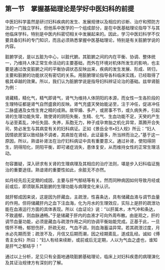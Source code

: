 ## 第一节　掌握基础理论是学好中医妇科的前提

中医妇科学虽然是研讨妇科疾病的发生、发展规律以及相应的诊断、治疗和预防方法的一门独立学科，但他系中医学的一个组成部分，是在中医基础理论指导下与其他临床学科，特别是中医内科密切相关中发展起来的。因此，学习中医妇科学不仅要具备妇科的专门知识，而且必须熟悉掌握中医基础理论，特别是有关脏腑学说的内容。

脏腑学说，是以五脏为中心，以脏代腑。其脏腑之间的内在平衡、协调、整体统一，乃维持人体正常生命活动的主要基础，而外在环境对机体所发生的影响，也主要是通过改变脏腑之间的平衡协调状态反映出来，疾病的发生发展、形成、转归，主要和脏腑的功能状况有密切的关系。用脏腑理论指导各科临床实践，已经取得了极其卓越的效果。所以，我们认为脏腑学说是指导妇科辨证论治的基础。兹举肾脏为例：

肾藏精，精化气，精气即肾气，肾气为维持人体阴阳的本源，而女性一生各阶段的生理特征都是肾气自然盛衰的反映。肾气充盛天癸始能泌至，注于冲任，促进冲任二脉盛通及女性生育之精的成熟。故早婚、多产，或房事不节，或久病失养，引起肾的生理功能失常，致使肾的阴阳失衡，生精、化气、生血功能不足，天癸的产生与泌至紊乱，冲任失固、失养，系胞无力，种子成孕育胎之机化异常，蒸腾开合失司，势必发生与其病变有关的妇科病证。正如《景岳全书•妇人规》所云：“妇人因情欲房室以致经脉不调者，其病皆在肾经，此证最多，所当辨而治之。”基于这一原因，所以，熟谙补肾法在治疗妇科病证中具有重要意义。通过补肾，使阳得阴生，阴得阳化，阴阳平衡，即可诸症消失，患体复安，从而维持女性的正常生理活动。

勿容置疑，深入研求有关肾的生理病理及其相应的治疗法则，堪是步入妇科临证施治的重要途径。熟谙肾的重要性如此，余脏无不亦然。

如月经先后无定期的成因，主要与肝气郁结等有关。然而同种病因如何导致月经或前或后，即须联系其脏腑的生理功能与病理变化来认识。

就肝郁成因来说，这是因为肝藏血，主疏泄，性喜条达，具有储藏血液与调节血量的作用。但将储藏肝内之血下注血海，化为月水的生理效应，实际上是肝的疏泄功能在血液运行方面的具体表现。所以《血证论》说：“以肝属木，木气冲和条达，不致遏郁，则血脉通畅。”于是储藏于肝内的血液才可向外周布散。由是观之，肝的调节血量功能，必须是藏血与疏泄作用之间的协调平衡始能完成。正基于此，一旦情怀不畅，郁怒伤肝，肝疏无权，气血不调，则血海蓄溢异常。若其疏泄过度，月水必先期而至；疏泄不及，月信又后期而潮，因之经期紊乱，遂成乱经。诚如《傅青主女科》所曰：“妇人有经来续断，或前或后无定期，人以为气血之虚也，谁知是肝气之郁结乎！”

通过以上分析，足见只有全面地通晓脏腑基础理论，临床上对妇科疾患的病理演化及其证治规律方有深刻的了解。
